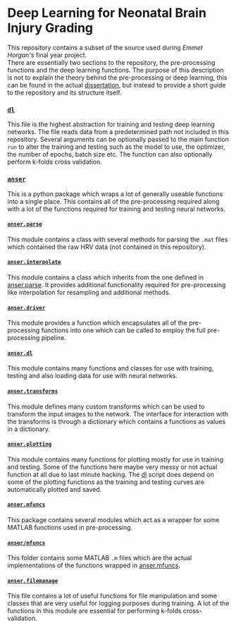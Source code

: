 # Deep Learning for Neonatal Brain Injury Grading
This repository contains a subset of the source used during *Emmet Horgan's* final year project.  
There are essentially two sections to the repository, the pre-processing functions and the deep learning functions. The purpose of this description is not to explain the theory behind the pre-processing or deep learning, this can be found in the actual [dissertation](./dissertation.pdf), but instead to provide a short guide to the repository and its structure itself. 

### [`dl`](dl.py) 
This file is the highest abstraction for training and testing deep learning networks. The file reads data from a predetermined path not included in this repository. Several arguments can be optionally passed to the main function `run` to alter the training and testing such as the model to use, the optimizer, the number of epochs, batch size etc. The function can also optionally perform k-folds cross validation. 

### [`anser`](anser) 
This is a python package which wraps a lot of generally useable functions into a single place. This contains all of the pre-processing required along with a lot of the functions required for training and testing neural networks. 

#### [`anser.parse`](anser/parse.py)
This module contains a class with several methods for parsing the `.mat` files which contained the raw HRV data (not contained in this repository). 

#### [`anser.interpolate`](anser/interpolate.py)
This module contains a class which inherits from the one defined in [anser.parse](anser/parse.py). It provides additional functionality required for pre-processing like interpolation for resampling and additional methods. 

#### [`anser.driver`](anser/driver.py)
This module provides a function which encapsulates all of the pre-processing functions into one which can be called to employ the full pre-processing pipeline. 

#### [`anser.dl`](anser/dl.py)
This module contains many functions and classes for use with training, testing and also loading data for use with neural networks.

#### [`anser.transforms`](anser/transforms.py)
This module defines many custom transforms which can be used to transform the input images to the network. The interface for interaction with the transforms is through a dictionary which contains a functions as values in a dictionary.

#### [`anser.plotting`](anser/plotting.py)
This module contains many functions for plotting mostly for use in training and testing. Some of the functions here maybe very messy or not actual function at all due to last minute hacking. The [dl](dl.py) script does depend on some of the plotting functions as the training and testing curves are automatically plotted and saved.

#### [`anser.mfuncs`](anser/mfuncs.py) 
This package contains several modules which act as a wrapper for some MATLAB functions used in pre-processing.

#### [`anser/mfuncs`](anser/mfuncs) 
This folder contains some MATLAB `.m` files which are the actual implementations of the functions wrapped in [anser.mfuncs](anser/mfuncs.py).

#### [`anser.filemanage`](anser/filemanage.py)  
This file contains a lot of useful functions for file manipulation and some classes that are very useful for logging purposes during training. A lot of the functions in this module are essential for performing k-folds cross-validation.





